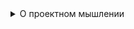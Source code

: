 <details><summary>О проектном мышлении</summary>
  
  ‎  
Опыт показывает, что любая личная структура директорий со временем неизбежно деградирует из-за изменений в процессе накопления данных (например, одних типов данных становится больше, других меньше, или появляются новые, не вписывающиеся в четкие критерии разделения) и становится сильно несбалансированным деревом. Как следствие, для того чтобы от структуры была хоть какая-то польза, требуется постоянная реорганизация в соответствии с изменениями в нашей жизни, что является времезатратным трудом. Чтобы не думать над структурой постоянно, нужно перейти от идеи пассивного хранения данных к проектному мышлению: __все есть проект__. Например, нам нужно регулярно дампить контакты? Заводим репозиторий под эту задачу и документируем проект в обычном README. Теперь мы в первую очередь думаем о проекте, а не о хранимых в нем данных. Больше не нужно постоянно реорганизовывать иерархии папок по миллиону типов и критериев, вместо этого просто храним нужные на текущий момент времени проекты (git репозитории) и больше ничего.
</details>
